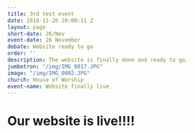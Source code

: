 ```yaml
---
title: 3rd test event
date: 2018-11-26 20:00:11 Z
layout: page
short-date: 26/Nov
event-date: 26 November
debate: Website ready to go
order: ''
description: The website is finally done and ready to go.
jumbotron: "/img/IMG_0017.JPG"
image: "/img/IMG_0092.JPG"
church: House of Worship
event-name: Website finally live
---
```


# Our website is live!!!!